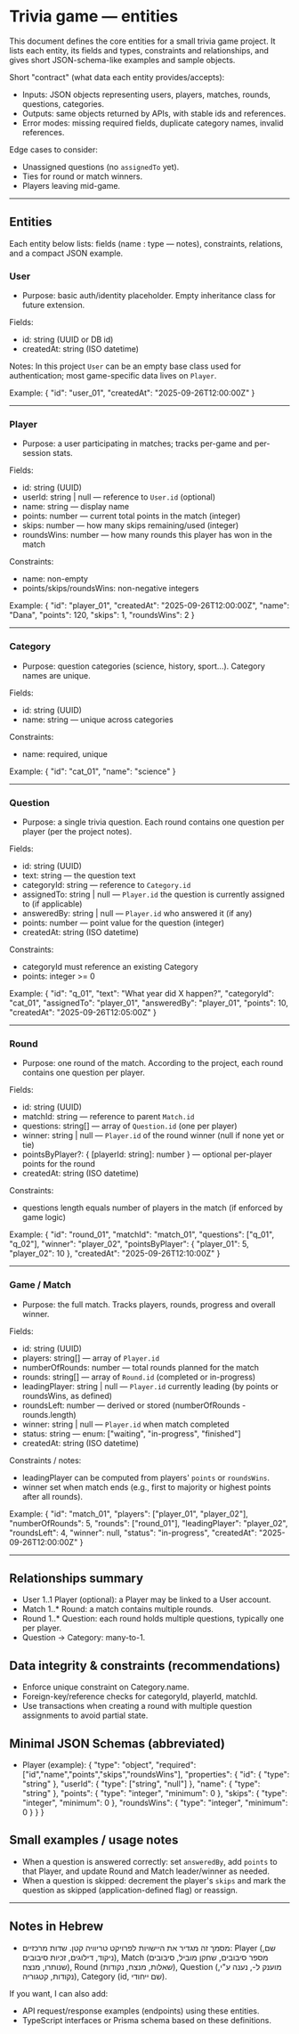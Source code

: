 # Trivia game — entities

This document defines the core entities for a small trivia game project. It lists each entity, its fields and types, constraints and relationships, and gives short JSON-schema-like examples and sample objects.

Short "contract" (what data each entity provides/accepts):

- Inputs: JSON objects representing users, players, matches, rounds, questions, categories.
- Outputs: same objects returned by APIs, with stable ids and references.
- Error modes: missing required fields, duplicate category names, invalid references.

Edge cases to consider:

- Unassigned questions (no `assignedTo` yet).
- Ties for round or match winners.
- Players leaving mid-game.

---

## Entities

Each entity below lists: fields (name : type — notes), constraints, relations, and a compact JSON example.

### User

- Purpose: basic auth/identity placeholder. Empty inheritance class for future extension.

Fields:

- id: string (UUID or DB id)
- createdAt: string (ISO datetime)

Notes: In this project `User` can be an empty base class used for authentication; most game-specific data lives on `Player`.

Example:
{
"id": "user_01",
"createdAt": "2025-09-26T12:00:00Z"
}

---

### Player

- Purpose: a user participating in matches; tracks per-game and per-session stats.

Fields:

- id: string (UUID)
- userId: string | null — reference to `User.id` (optional)
- name: string — display name
- points: number — current total points in the match (integer)
- skips: number — how many skips remaining/used (integer)
- roundsWins: number — how many rounds this player has won in the match

Constraints:

- name: non-empty
- points/skips/roundsWins: non-negative integers

Example:
{
"id": "player_01",
"createdAt": "2025-09-26T12:00:00Z",
"name": "Dana",
"points": 120,
"skips": 1,
"roundsWins": 2
}

---

### Category

- Purpose: question categories (science, history, sport...). Category names are unique.

Fields:

- id: string (UUID)
- name: string — unique across categories

Constraints:

- name: required, unique

Example:
{
"id": "cat_01",
"name": "science"
}

---

### Question

- Purpose: a single trivia question. Each round contains one question per player (per the project notes).

Fields:

- id: string (UUID)
- text: string — the question text
- categoryId: string — reference to `Category.id`
- assignedTo: string | null — `Player.id` the question is currently assigned to (if applicable)
- answeredBy: string | null — `Player.id` who answered it (if any)
- points: number — point value for the question (integer)
- createdAt: string (ISO datetime)

Constraints:

- categoryId must reference an existing Category
- points: integer >= 0

Example:
{
"id": "q_01",
"text": "What year did X happen?",
"categoryId": "cat_01",
"assignedTo": "player_01",
"answeredBy": "player_01",
"points": 10,
"createdAt": "2025-09-26T12:05:00Z"
}

---

### Round

- Purpose: one round of the match. According to the project, each round contains one question per player.

Fields:

- id: string (UUID)
- matchId: string — reference to parent `Match.id`
- questions: string[] — array of `Question.id` (one per player)
- winner: string | null — `Player.id` of the round winner (null if none yet or tie)
- pointsByPlayer?: { [playerId: string]: number } — optional per-player points for the round
- createdAt: string (ISO datetime)

Constraints:

- questions length equals number of players in the match (if enforced by game logic)

Example:
{
"id": "round_01",
"matchId": "match_01",
"questions": ["q_01", "q_02"],
"winner": "player_02",
"pointsByPlayer": { "player_01": 5, "player_02": 10 },
"createdAt": "2025-09-26T12:10:00Z"
}

---

### Game / Match

- Purpose: the full match. Tracks players, rounds, progress and overall winner.

Fields:

- id: string (UUID)
- players: string[] — array of `Player.id`
- numberOfRounds: number — total rounds planned for the match
- rounds: string[] — array of `Round.id` (completed or in-progress)
- leadingPlayer: string | null — `Player.id` currently leading (by points or roundsWins, as defined)
- roundsLeft: number — derived or stored (numberOfRounds - rounds.length)
- winner: string | null — `Player.id` when match completed
- status: string — enum: ["waiting", "in-progress", "finished"]
- createdAt: string (ISO datetime)

Constraints / notes:

- leadingPlayer can be computed from players' `points` or `roundsWins`.
- winner set when match ends (e.g., first to majority or highest points after all rounds).

Example:
{
"id": "match_01",
"players": ["player_01", "player_02"],
"numberOfRounds": 5,
"rounds": ["round_01"],
"leadingPlayer": "player_02",
"roundsLeft": 4,
"winner": null,
"status": "in-progress",
"createdAt": "2025-09-26T12:00:00Z"
}

---

## Relationships summary

- User 1..1 Player (optional): a Player may be linked to a User account.
- Match 1..\* Round: a match contains multiple rounds.
- Round 1..\* Question: each round holds multiple questions, typically one per player.
- Question -> Category: many-to-1.

## Data integrity & constraints (recommendations)

- Enforce unique constraint on Category.name.
- Foreign-key/reference checks for categoryId, playerId, matchId.
- Use transactions when creating a round with multiple question assignments to avoid partial state.

## Minimal JSON Schemas (abbreviated)

- Player (example):
  {
  "type": "object",
  "required": ["id","name","points","skips","roundsWins"],
  "properties": {
  "id": { "type": "string" },
  "userId": { "type": ["string", "null"] },
  "name": { "type": "string" },
  "points": { "type": "integer", "minimum": 0 },
  "skips": { "type": "integer", "minimum": 0 },
  "roundsWins": { "type": "integer", "minimum": 0 }
  }
  }

## Small examples / usage notes

- When a question is answered correctly: set `answeredBy`, add `points` to that Player, and update Round and Match leader/winner as needed.
- When a question is skipped: decrement the player's `skips` and mark the question as skipped (application-defined flag) or reassign.

---

## Notes in Hebrew

- מסמך זה מגדיר את היישויות לפרויקט טריוויה קטן. שדות מרכזיים: Player (שם, ניקוד, דילוגים, זכיות סיבובים), Match (מספר סיבובים, שחקן מוביל, סיבובים שנותרו, מנצח), Round (שאלות, מנצח, נקודות), Question (מוענק ל-, נענה ע\"י, נקודות, קטגוריה), Category (id, שם ייחודי).

If you want, I can also add:

- API request/response examples (endpoints) using these entities.
- TypeScript interfaces or Prisma schema based on these definitions.
